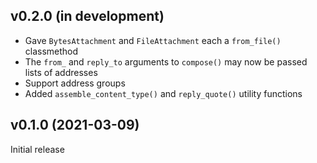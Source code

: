 v0.2.0 (in development)
-----------------------
- Gave `BytesAttachment` and `FileAttachment` each a `from_file()` classmethod
- The `from_` and `reply_to` arguments to `compose()` may now be passed lists
  of addresses
- Support address groups
- Added `assemble_content_type()` and `reply_quote()` utility functions

v0.1.0 (2021-03-09)
-------------------
Initial release
